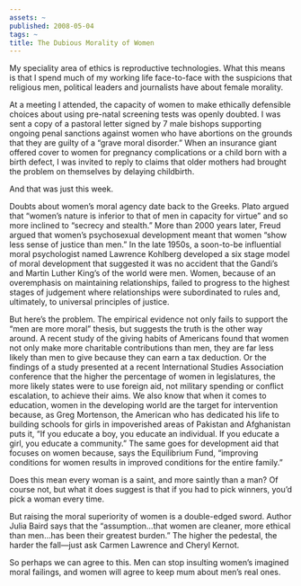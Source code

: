 ```yaml
---
assets: ~
published: 2008-05-04
tags: ~
title: The Dubious Morality of Women
---
```

My speciality area of ethics is reproductive technologies. What this
means is that I spend much of my working life face-to-face with the
suspicions that religious men, political leaders and journalists have
about female morality.

At a meeting I attended, the capacity of women to make ethically
defensible choices about using pre-natal screening tests was openly
doubted. I was sent a copy of a pastoral letter signed by 7 male bishops
supporting ongoing penal sanctions against women who have abortions on
the grounds that they are guilty of a “grave moral disorder.” When an
insurance giant offered cover to women for pregnancy complications or a
child born with a birth defect, I was invited to reply to claims that
older mothers had brought the problem on themselves by delaying
childbirth.

And that was just this week.

Doubts about women’s moral agency date back to the Greeks. Plato argued
that “women’s nature is inferior to that of men in capacity for virtue”
and so more inclined to “secrecy and stealth.” More than 2000 years
later, Freud argued that women’s psychosexual development meant that
women “show less sense of justice than men.” In the late 1950s, a
soon-to-be influential moral psychologist named Lawrence Kohlberg
developed a six stage model of moral development that suggested it was
no accident that the Gandi’s and Martin Luther King’s of the world were
men. Women, because of an overemphasis on maintaining relationships,
failed to progress to the highest stages of judgement where
relationships were subordinated to rules and, ultimately, to universal
principles of justice.

But here’s the problem. The empirical evidence not only fails to support
the “men are more moral” thesis, but suggests the truth is the other way
around. A recent study of the giving habits of Americans found that
women not only make more charitable contributions than men, they are far
less likely than men to give because they can earn a tax deduction. Or
the findings of a study presented at a recent International Studies
Association conference that the higher the percentage of women in
legislatures, the more likely states were to use foreign aid, not
military spending or conflict escalation, to achieve their aims. We also
know that when it comes to education, women in the developing world are
the target for intervention because, as Greg Mortenson, the American who
has dedicated his life to building schools for girls in impoverished
areas of Pakistan and Afghanistan puts it, “If you educate a boy, you
educate an individual. If you educate a girl, you educate a community.”
The same goes for development aid that focuses on women because, says
the Equilibrium Fund, “improving conditions for women results in
improved conditions for the entire family.”

Does this mean every woman is a saint, and more saintly than a man? Of
course not, but what it does suggest is that if you had to pick winners,
you’d pick a woman every time.

But raising the moral superiority of women is a double-edged sword.
Author Julia Baird says that the “assumption…that women are cleaner,
more ethical than men…has been their greatest burden.” The higher the
pedestal, the harder the fall—just ask Carmen Lawrence and Cheryl
Kernot.

So perhaps we can agree to this. Men can stop insulting women’s imagined
moral failings, and women will agree to keep mum about men’s real ones.